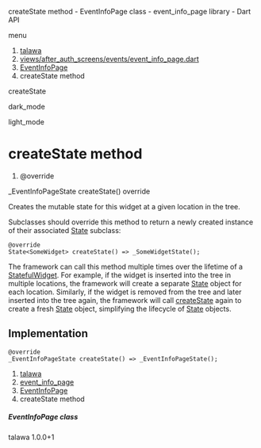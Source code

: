 




createState method - EventInfoPage class - event\_info\_page library - Dart API







menu

1. [talawa](../../index.html)
2. [views/after\_auth\_screens/events/event\_info\_page.dart](../../views_after_auth_screens_events_event_info_page/views_after_auth_screens_events_event_info_page-library.html)
3. [EventInfoPage](../../views_after_auth_screens_events_event_info_page/EventInfoPage-class.html)
4. createState method

createState


dark\_mode

light\_mode




# createState method


1. @override

\_EventInfoPageState
createState()
override

Creates the mutable state for this widget at a given location in the tree.

Subclasses should override this method to return a newly created
instance of their associated [State](https://api.flutter.dev/flutter/widgets/State-class.html) subclass:

```
@override
State<SomeWidget> createState() => _SomeWidgetState();

```

The framework can call this method multiple times over the lifetime of
a [StatefulWidget](https://api.flutter.dev/flutter/widgets/StatefulWidget-class.html). For example, if the widget is inserted into the tree
in multiple locations, the framework will create a separate [State](https://api.flutter.dev/flutter/widgets/State-class.html) object
for each location. Similarly, if the widget is removed from the tree and
later inserted into the tree again, the framework will call [createState](../../views_after_auth_screens_events_event_info_page/EventInfoPage/createState.html)
again to create a fresh [State](https://api.flutter.dev/flutter/widgets/State-class.html) object, simplifying the lifecycle of
[State](https://api.flutter.dev/flutter/widgets/State-class.html) objects.


## Implementation

```
@override
_EventInfoPageState createState() => _EventInfoPageState();
```

 


1. [talawa](../../index.html)
2. [event\_info\_page](../../views_after_auth_screens_events_event_info_page/views_after_auth_screens_events_event_info_page-library.html)
3. [EventInfoPage](../../views_after_auth_screens_events_event_info_page/EventInfoPage-class.html)
4. createState method

##### EventInfoPage class





talawa
1.0.0+1






